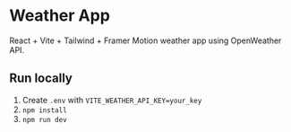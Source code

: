 # Weather App

React + Vite + Tailwind + Framer Motion weather app using OpenWeather API.

## Run locally
1. Create `.env` with `VITE_WEATHER_API_KEY=your_key`
2. `npm install`
3. `npm run dev`
